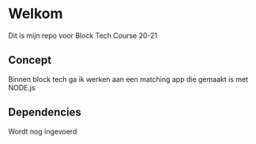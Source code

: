 # Welkom
Dit is mijn repo voor Block Tech Course 20-21

## Concept
Binnen block tech ga ik werken aan een matching app die gemaakt is met NODE.js

## Dependencies
Wordt nog ingevoerd